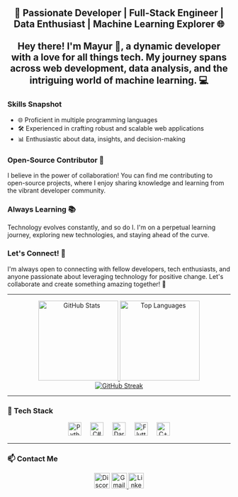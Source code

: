 <h2 align="center">🚀 Passionate Developer | Full-Stack Engineer | Data Enthusiast | Machine Learning Explorer 🌐<br><br>  
Hey there! I'm Mayur 👋, a dynamic developer with a love for all things tech. My journey spans across web development, data analysis, and the intriguing world of machine learning. 💻  

### **Skills Snapshot**  
- 🌐 Proficient in multiple programming languages  
- 🛠️ Experienced in crafting robust and scalable web applications  
- 📊 Enthusiastic about data, insights, and decision-making  

### **Open-Source Contributor 🚀**  
I believe in the power of collaboration! You can find me contributing to open-source projects, where I enjoy sharing knowledge and learning from the vibrant developer community.  

### **Always Learning 📚**  
Technology evolves constantly, and so do I. I'm on a perpetual learning journey, exploring new technologies, and staying ahead of the curve.  

### **Let's Connect! 🌟**  
I'm always open to connecting with fellow developers, tech enthusiasts, and anyone passionate about leveraging technology for positive change. Let's collaborate and create something amazing together! 🤝  
</h2>

---

<div align="center">
  <!-- GitHub Stats -->
  <a href="https://github.com/mayur858">
    <img src="https://github-readme-stats-sigma-five.vercel.app/api?username=mayur858&show_icons=true&include_all_commits=true&count_private=true&theme=dracula&hide_border=false" height="180" alt="GitHub Stats" />
  </a>
  <!-- Most Used Languages -->
  <a href="https://github.com/mayur858">
    <img src="https://github-readme-stats-sigma-five.vercel.app/api/top-langs/?username=mayur858&layout=compact&langs_count=6&theme=dracula&hide_border=false" height="180" alt="Top Languages" />
  </a>
  <br />

  <!-- GitHub Streak -->
  <a href="https://github.com/mayur858">
    <img src="https://github-readme-streak-stats.herokuapp.com/?user=mayur858&theme=dracula&hide_border=false" alt="GitHub Streak" />
  </a>
</div>

---

### **🚀 Tech Stack**
<div align="center">
  <img src="https://cdn.jsdelivr.net/gh/devicons/devicon/icons/python/python-original.svg" height="30" alt="Python"  />
  <img width="12" />
  <img src="https://cdn.jsdelivr.net/gh/devicons/devicon/icons/csharp/csharp-original.svg" height="30" alt="C#"  />
  <img width="12" />
  <img src="https://cdn.jsdelivr.net/gh/devicons/devicon/icons/dart/dart-original.svg" height="30" alt="Dart"  />
  <img width="12" />
  <img src="https://cdn.jsdelivr.net/gh/devicons/devicon/icons/flutter/flutter-original.svg" height="30" alt="Flutter"  />
  <img width="12" />
  <img src="https://cdn.jsdelivr.net/gh/devicons/devicon/icons/cplusplus/cplusplus-original.svg" height="30" alt="C++"  />
</div>

---

### **📫 Contact Me**
<div align="center">
  <img src="https://img.shields.io/static/v1?message=Discord&logo=discord&label=&color=7289DA&logoColor=white&labelColor=&style=for-the-badge" height="35" alt="Discord"  />
  <a href="mailto:kmayur819@gmail.com" target="_blank">
    <img src="https://img.shields.io/static/v1?message=Gmail&logo=gmail&label=&color=D14836&logoColor=white&labelColor=&style=for-the-badge" height="35" alt="Gmail"  />
  </a>
  <a href="https://www.linkedin.com/in/mayur-kumar-garchar/" target="_blank">
    <img src="https://img.shields.io/static/v1?message=LinkedIn&logo=linkedin&label=&color=0077B5&logoColor=white&labelColor=&style=for-the-badge" height="35" alt="LinkedIn"  />
  </a>
</div>
